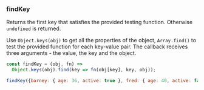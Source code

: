 ### findKey

Returns the first key that satisfies the provided testing function. Otherwise `undefined` is returned.

Use `Object.keys(obj)` to get all the properties of the object, `Array.find()` to test the provided function for each key-value pair. The callback receives three arguments - the value, the key and the object.

```js
const findKey = (obj, fn) =>
  Object.keys(obj).find(key => fn(obj[key], key, obj));
```

```js
findKey({barney: { age: 36, active: true }, fred: { age: 40, active: false }, pebbles: { age: 1, active: true }}, o => o['active']); // 'barney'
```
